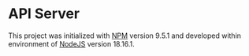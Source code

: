 # API Server

This project was initialized with [NPM](https://www.npmjs.com) version 9.5.1
and developed within environment of [NodeJS](https://nodejs.org) version 18.16.1.
